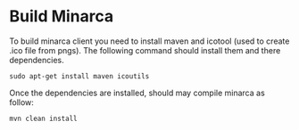# Build Minarca

To build minarca client you need to install maven and icotool (used to create
.ico file from pngs). The following command should install them and there
dependencies.

	sudo apt-get install maven icoutils
	
Once the dependencies are installed, should may compile minarca as follow:

	mvn clean install